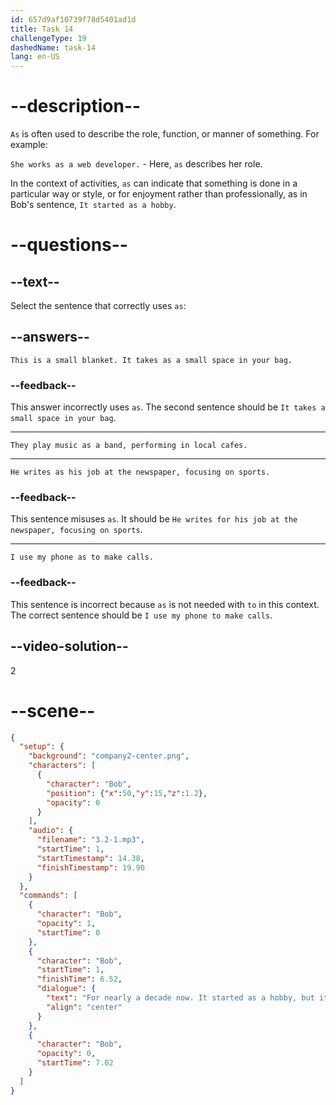 ```yaml
---
id: 657d9af10739f78d5401ad1d
title: Task 14
challengeType: 19
dashedName: task-14
lang: en-US
---
```


<!-- (Audio) Bob: For nearly a decade now. It started as a hobby, but it's become a significant part of my life. -->

# --description--

`As` is often used to describe the role, function, or manner of something. For example:

`She works as a web developer.` - Here, `as` describes her role.

In the context of activities, `as` can indicate that something is done in a particular way or style, or for enjoyment rather than professionally, as in Bob's sentence, `It started as a hobby`.

# --questions--

## --text--

Select the sentence that correctly uses `as`:

## --answers--

`This is a small blanket. It takes as a small space in your bag.`

### --feedback--

This answer incorrectly uses `as`. The second sentence should be `It takes a small space in your bag`.

---

`They play music as a band, performing in local cafes.`

---

`He writes as his job at the newspaper, focusing on sports.`

### --feedback--

This sentence misuses `as`. It should be `He writes for his job at the newspaper, focusing on sports`.

---

`I use my phone as to make calls.`

### --feedback--

This sentence is incorrect because `as` is not needed with `to` in this context. The correct sentence should be `I use my phone to make calls`.

## --video-solution--

2

# --scene--

```json
{
  "setup": {
    "background": "company2-center.png",
    "characters": [
      {
        "character": "Bob",
        "position": {"x":50,"y":15,"z":1.2},
        "opacity": 0
      }
    ],
    "audio": {
      "filename": "3.2-1.mp3",
      "startTime": 1,
      "startTimestamp": 14.38,
      "finishTimestamp": 19.90
    }
  },
  "commands": [
    {
      "character": "Bob",
      "opacity": 1,
      "startTime": 0
    },
    {
      "character": "Bob",
      "startTime": 1,
      "finishTime": 6.52,
      "dialogue": {
        "text": "For nearly a decade now. It started as a hobby, but it's become a significant part of my life.",
        "align": "center"
      }
    },
    {
      "character": "Bob",
      "opacity": 0,
      "startTime": 7.02
    }
  ]
}
```
